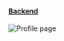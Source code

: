 #### [Backend](https://github.com/BhavinRaichura/social-media-website-backend)


![Profile page](https://www.linkpicture.com/q/Screenshot-from-2023-05-14-15-51-06.png "Profile page")
